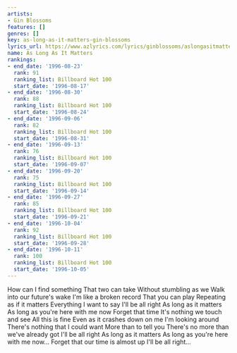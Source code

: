 ```yaml
---
artists:
- Gin Blossoms
features: []
genres: []
key: as-long-as-it-matters-gin-blossoms
lyrics_url: https://www.azlyrics.com/lyrics/ginblossoms/aslongasitmatters.html
name: As Long As It Matters
rankings:
- end_date: '1996-08-23'
  rank: 91
  ranking_list: Billboard Hot 100
  start_date: '1996-08-17'
- end_date: '1996-08-30'
  rank: 88
  ranking_list: Billboard Hot 100
  start_date: '1996-08-24'
- end_date: '1996-09-06'
  rank: 82
  ranking_list: Billboard Hot 100
  start_date: '1996-08-31'
- end_date: '1996-09-13'
  rank: 76
  ranking_list: Billboard Hot 100
  start_date: '1996-09-07'
- end_date: '1996-09-20'
  rank: 75
  ranking_list: Billboard Hot 100
  start_date: '1996-09-14'
- end_date: '1996-09-27'
  rank: 85
  ranking_list: Billboard Hot 100
  start_date: '1996-09-21'
- end_date: '1996-10-04'
  rank: 92
  ranking_list: Billboard Hot 100
  start_date: '1996-09-28'
- end_date: '1996-10-11'
  rank: 100
  ranking_list: Billboard Hot 100
  start_date: '1996-10-05'
---
```


How can I find something
That two can take
Without stumbling as we
Walk into our future's wake
I'm like a broken record
That you can play
Repeating as if it matters
Everything I want to say
I'll be all right
As long as it matters
As long as you're here with me now
Forget that time
It's nothing we touch and see
All this is fine
Even as it crashes down on me
I'm looking around
There's nothing that I could want
More than to tell you
There's no more than we've already got
I'll be all right
As long as it matters
As long as you're here with me now...
Forget that our time is almost up I'll be all right...



